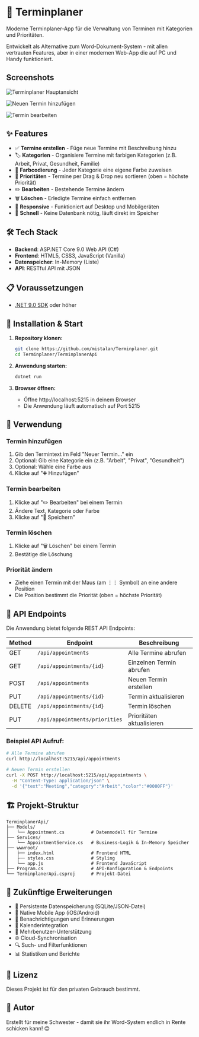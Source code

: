 # 📅 Terminplaner

Moderne Terminplaner-App für die Verwaltung von Terminen mit Kategorien und Prioritäten.

Entwickelt als Alternative zum Word-Dokument-System - mit allen vertrauten Features, aber in einer modernen Web-App die auf PC und Handy funktioniert.

## Screenshots

![Terminplaner Hauptansicht](https://github.com/user-attachments/assets/ca5b80c9-8323-4ff7-9c8d-b5e0d81f264a)

![Neuen Termin hinzufügen](https://github.com/user-attachments/assets/10b8283e-0830-47cd-a5a6-29106636c3e6)

![Termin bearbeiten](https://github.com/user-attachments/assets/2c1f0c82-beed-4493-98d4-8268361db21a)

## ✨ Features

- ✅ **Termine erstellen** - Füge neue Termine mit Beschreibung hinzu
- 🏷️ **Kategorien** - Organisiere Termine mit farbigen Kategorien (z.B. Arbeit, Privat, Gesundheit, Familie)
- 🎨 **Farbcodierung** - Jeder Kategorie eine eigene Farbe zuweisen
- 🔢 **Prioritäten** - Termine per Drag & Drop neu sortieren (oben = höchste Priorität)
- ✏️ **Bearbeiten** - Bestehende Termine ändern
- 🗑️ **Löschen** - Erledigte Termine einfach entfernen
- 📱 **Responsive** - Funktioniert auf Desktop und Mobilgeräten
- 🚀 **Schnell** - Keine Datenbank nötig, läuft direkt im Speicher

## 🛠️ Tech Stack

- **Backend**: ASP.NET Core 9.0 Web API (C#)
- **Frontend**: HTML5, CSS3, JavaScript (Vanilla)
- **Datenspeicher**: In-Memory (Liste)
- **API**: RESTful API mit JSON

## 📋 Voraussetzungen

- [.NET 9.0 SDK](https://dotnet.microsoft.com/download/dotnet/9.0) oder höher

## 🚀 Installation & Start

1. **Repository klonen:**
   ```bash
   git clone https://github.com/mistalan/Terminplaner.git
   cd Terminplaner/TerminplanerApi
   ```

2. **Anwendung starten:**
   ```bash
   dotnet run
   ```

3. **Browser öffnen:**
   - Öffne http://localhost:5215 in deinem Browser
   - Die Anwendung läuft automatisch auf Port 5215

## 📖 Verwendung

### Termin hinzufügen
1. Gib den Termintext im Feld "Neuer Termin..." ein
2. Optional: Gib eine Kategorie ein (z.B. "Arbeit", "Privat", "Gesundheit")
3. Optional: Wähle eine Farbe aus
4. Klicke auf "➕ Hinzufügen"

### Termin bearbeiten
1. Klicke auf "✏️ Bearbeiten" bei einem Termin
2. Ändere Text, Kategorie oder Farbe
3. Klicke auf "💾 Speichern"

### Termin löschen
1. Klicke auf "🗑️ Löschen" bei einem Termin
2. Bestätige die Löschung

### Priorität ändern
- Ziehe einen Termin mit der Maus (am ⋮⋮ Symbol) an eine andere Position
- Die Position bestimmt die Priorität (oben = höchste Priorität)

## 🔌 API Endpoints

Die Anwendung bietet folgende REST API Endpoints:

| Method | Endpoint | Beschreibung |
|--------|----------|--------------|
| GET | `/api/appointments` | Alle Termine abrufen |
| GET | `/api/appointments/{id}` | Einzelnen Termin abrufen |
| POST | `/api/appointments` | Neuen Termin erstellen |
| PUT | `/api/appointments/{id}` | Termin aktualisieren |
| DELETE | `/api/appointments/{id}` | Termin löschen |
| PUT | `/api/appointments/priorities` | Prioritäten aktualisieren |

### Beispiel API Aufruf:

```bash
# Alle Termine abrufen
curl http://localhost:5215/api/appointments

# Neuen Termin erstellen
curl -X POST http://localhost:5215/api/appointments \
  -H "Content-Type: application/json" \
  -d '{"text":"Meeting","category":"Arbeit","color":"#0000FF"}'
```

## 🏗️ Projekt-Struktur

```
TerminplanerApi/
├── Models/
│   └── Appointment.cs          # Datenmodell für Termine
├── Services/
│   └── AppointmentService.cs   # Business-Logik & In-Memory Speicher
├── wwwroot/
│   ├── index.html              # Frontend HTML
│   ├── styles.css              # Styling
│   └── app.js                  # Frontend JavaScript
├── Program.cs                  # API-Konfiguration & Endpoints
└── TerminplanerApi.csproj      # Projekt-Datei
```

## 🔮 Zukünftige Erweiterungen

- 💾 Persistente Datenspeicherung (SQLite/JSON-Datei)
- 📱 Native Mobile App (iOS/Android)
- 🔔 Benachrichtigungen und Erinnerungen
- 📅 Kalenderintegration
- 👥 Mehrbenutzer-Unterstützung
- 🌐 Cloud-Synchronisation
- 🔍 Such- und Filterfunktionen
- 📊 Statistiken und Berichte

## 📝 Lizenz

Dieses Projekt ist für den privaten Gebrauch bestimmt.

## 👤 Autor

Erstellt für meine Schwester - damit sie ihr Word-System endlich in Rente schicken kann! 😊
